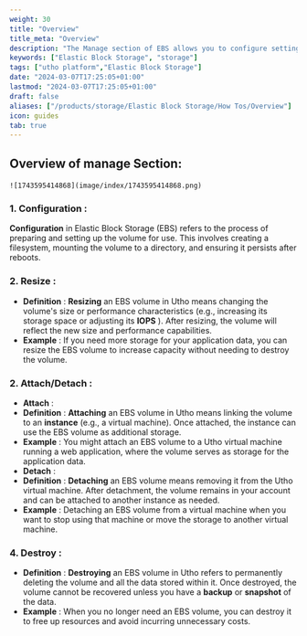 ```yaml
---
weight: 30
title: "Overview"
title_meta: "Overview"
description: "The Manage section of EBS allows you to configure settings, resize volumes, attach or detach them from instances, and destroy volumes when no longer needed."
keywords: ["Elastic Block Storage", "storage"]
tags: ["utho platform","Elastic Block Storage"]
date: "2024-03-07T17:25:05+01:00"
lastmod: "2024-03-07T17:25:05+01:00"
draft: false 
aliases: ["/products/storage/Elastic Block Storage/How Tos/Overview"]
icon: guides
tab: true
---
```

## Overview of manage Section:

    ![1743595414868](image/index/1743595414868.png)

### 1. Configuration : 

**Configuration** in Elastic Block Storage (EBS) refers to the process of preparing and setting up the volume for use. This involves creating a filesystem, mounting the volume to a directory, and ensuring it persists after reboots.

### 2.  **Resize** :

* **Definition** : **Resizing** an EBS volume in Utho means changing the volume's size or performance characteristics (e.g., increasing its storage space or adjusting its  **IOPS** ). After resizing, the volume will reflect the new size and performance capabilities.
* **Example** : If you need more storage for your application data, you can resize the EBS volume to increase capacity without needing to destroy the volume.

### 2.  **Attach/Detach** :

* **Attach** :
* **Definition** : **Attaching** an EBS volume in Utho means linking the volume to an **instance** (e.g., a virtual machine). Once attached, the instance can use the EBS volume as additional storage.
* **Example** : You might attach an EBS volume to a Utho virtual machine running a web application, where the volume serves as storage for the application data.
* **Detach** :
* **Definition** : **Detaching** an EBS volume means removing it from the Utho virtual machine. After detachment, the volume remains in your account and can be attached to another instance as needed.
* **Example** : Detaching an EBS volume from a virtual machine when you want to stop using that machine or move the storage to another virtual machine.

### 4.  **Destroy** :

* **Definition** : **Destroying** an EBS volume in Utho refers to permanently deleting the volume and all the data stored within it. Once destroyed, the volume cannot be recovered unless you have a **backup** or **snapshot** of the data.
* **Example** : When you no longer need an EBS volume, you can destroy it to free up resources and avoid incurring unnecessary costs.
